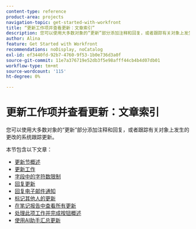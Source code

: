 ```yaml
---
content-type: reference
product-area: projects
navigation-topic: get-started-with-workfront
title: “更新工作项并查看更新：文章索引”
description: 您可以使用大多数对象的“更新”部分添加注释和回复，或者跟踪有关对象上发生的更改的系统跟踪更新。
author: Alina
feature: Get Started with Workfront
recommendations: noDisplay, noCatalog
exl-id: ef3440fd-92b7-4760-9f53-1b0e736d3a0f
source-git-commit: 11e7a376719e52db3f5e98afff44cb4b4d07db01
workflow-type: tm+mt
source-wordcount: '115'
ht-degree: 0%

---
```


# 更新工作项并查看更新：文章索引

<!-- Audited: 02/2024 -->

您可以使用大多数对象的“更新”部分添加注释和回复，或者跟踪有关对象上发生的更改的系统跟踪更新。

本节包含以下文章：

* [更新节概述](../../workfront-basics/updating-work-items-and-viewing-updates/updates-tab-overview.md)
* [更新工作](../../workfront-basics/updating-work-items-and-viewing-updates/update-work.md)
* [字段中的字符数限制](../../workfront-basics/updating-work-items-and-viewing-updates/character-limits-in-fields.md)
* [回复更新](../../workfront-basics/updating-work-items-and-viewing-updates/reply-to-updates.md)
* [回复电子邮件通知](../../workfront-basics/updating-work-items-and-viewing-updates/reply-to-email-notifications.md)
* [标记其他人的更新](../../workfront-basics/updating-work-items-and-viewing-updates/tag-others-on-updates.md)
* [在笔记报告中查看所有更新](../../workfront-basics/updating-work-items-and-viewing-updates/view-all-updates-in-a-report.md)
* [处理此项工作并完成按钮概述](../../workfront-basics/updating-work-items-and-viewing-updates/work-on-it-and-done-buttons-accept-complete-work.md)
* [使用AI助手汇总更新](/help/quicksilver/workfront-basics/updating-work-items-and-viewing-updates/summarize-updates-ai-assistant.md)

